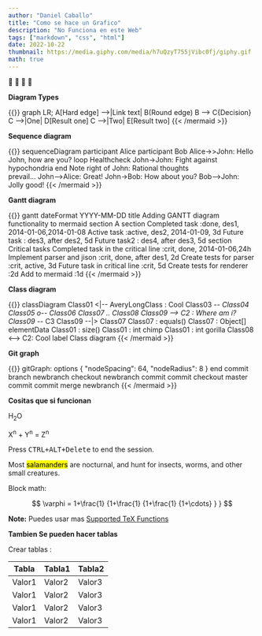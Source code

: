 ```yaml
---
author: "Daniel Caballo"
title: "Como se hace un Grafico"
description: "No Funciona en este Web"
tags: ["markdown", "css", "html"]
date: 2022-10-22
thumbnail: https://media.giphy.com/media/h7uQzyT755jVibc0fj/giphy.gif
math: true
---
```



<p>
<span class="nowrap"><span class="emojify">🙉</span>
<span class="nowrap"><span class="emojify">🙉</span>
<span class="nowrap"><span class="emojify">🙉</span>
<span class="nowrap"><span class="emojify">🙉</span>
</p>

**Diagram Types**

{{<mermaid align="left">}}
graph LR;
    A[Hard edge] -->|Link text| B(Round edge)
    B --> C{Decision}
    C -->|One| D[Result one]
    C -->|Two| E[Result two]
{{< /mermaid >}}

**Sequence diagram**

{{<mermaid>}}
sequenceDiagram
    participant Alice
    participant Bob
    Alice->>John: Hello John, how are you?
    loop Healthcheck
        John->John: Fight against hypochondria
    end
    Note right of John: Rational thoughts <br/>prevail...
    John-->Alice: Great!
    John->Bob: How about you?
    Bob-->John: Jolly good!
{{< /mermaid >}}

**Gantt diagram**

{{<mermaid align="left">}}
gantt
    dateFormat  YYYY-MM-DD
    title Adding GANTT diagram functionality to mermaid
    section A section
    Completed task            :done,    des1, 2014-01-06,2014-01-08
    Active task               :active,  des2, 2014-01-09, 3d
    Future task               :         des3, after des2, 5d
    Future task2               :         des4, after des3, 5d
    section Critical tasks
    Completed task in the critical line :crit, done, 2014-01-06,24h
    Implement parser and jison          :crit, done, after des1, 2d
    Create tests for parser             :crit, active, 3d
    Future task in critical line        :crit, 5d
    Create tests for renderer           :2d
    Add to mermaid                      :1d
{{< /mermaid >}}

**Class diagram**

{{<mermaid align="left">}}
classDiagram
Class01 <|-- AveryLongClass : Cool
Class03 *-- Class04
Class05 o-- Class06
Class07 .. Class08
Class09 --> C2 : Where am i?
Class09 --* C3
Class09 --|> Class07
Class07 : equals()
Class07 : Object[] elementData
Class01 : size()
Class01 : int chimp
Class01 : int gorilla
Class08 <--> C2: Cool label
Class diagram
{{< /mermaid >}}

**Git graph**

{{<mermaid align="left">}}
   gitGraph:
options
{
    "nodeSpacing": 64,
    "nodeRadius": 8
}
end
    commit
    branch newbranch
    checkout newbranch
    commit
    commit
    checkout master
    commit
    commit
    merge newbranch
{{< /mermaid >}}

**Cositas que si funcionan**

H<sub>2</sub>O

X<sup>n</sup> + Y<sup>n</sup> = Z<sup>n</sup>

Press <kbd><kbd>CTRL</kbd>+<kbd>ALT</kbd>+<kbd>Delete</kbd></kbd> to end the session.

Most <mark>salamanders</mark> are nocturnal, and hunt for insects, worms, and other small creatures.

Block math:

$$
 \varphi = 1+\frac{1} {1+\frac{1} {1+\frac{1} {1+\cdots} } }
$$

**Note:** Puedes usar mas  [Supported TeX Functions](https://katex.org/docs/supported.html)

**Tambien Se pueden hacer tablas**

Crear tablas :

|Tabla|Tabla1|Tabla2|
|-----|------|-----|
|Valor1|Valor2|Valor3|
|Valor1|Valor2|Valor3|
|Valor1|Valor2|Valor3|
|Valor1|Valor2|Valor3|
